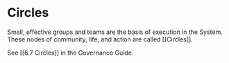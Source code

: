 # Circles
Small, effective groups and teams are the basis of execution in the System. These nodes of community, life, and action are called [[Circles]]. 

See [[6.7 Circles]] in the Governance Guide. 
